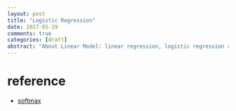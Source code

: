 ```yaml
---
layout: post
title: "Logistic Regression"
date: 2017-05-19
comments: true
categories: [draft]
abstract: "About Linear Model: linear regression, logistic regression and Softmax"
---
```


# reference
* [softmax](https://houxianxu.github.io/2015/04/23/logistic-softmax-regression/)